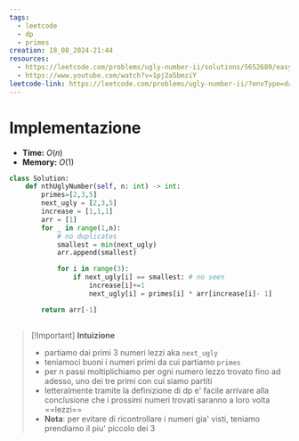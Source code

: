 ```yaml
---
tags:
  - leetcode
  - dp
  - primes
creation: 18_08_2024-21:44
resources:
  - https://leetcode.com/problems/ugly-number-ii/solutions/5652689/easy-heap-dp-solution-beats-100/?envType=daily-question&envId=2024-08-18
  - https://www.youtube.com/watch?v=1pj2a5bmziY
leetcode-link: https://leetcode.com/problems/ugly-number-ii/?envType=daily-question&envId=2024-08-18
---
```

# Implementazione

- **Time:** $O(n)$
- **Memory:** $O(1)$

```python
class Solution:
    def nthUglyNumber(self, n: int) -> int:
        primes=[2,3,5]
        next_ugly = [2,3,5]
        increase = [1,1,1]
        arr = [1]
        for _ in range(1,n):
            # no duplicates
            smallest = min(next_ugly)
            arr.append(smallest)

            for i in range(3):
                if next_ugly[i] == smallest: # no seen
                    increase[i]+=1
                    next_ugly[i] = primes[i] * arr[increase[i]- 1]

        return arr[-1]
    
```

>[!Important] **Intuizione**
> - partiamo dai primi 3 numeri lezzi aka `next_ugly`
> - teniamoci buoni i numeri primi da cui partiamo `primes`
> - per n passi moltiplichiamo per ogni numero lezzo trovato fino ad adesso, uno dei tre primi con cui siamo partiti
> - letteralmente tramite la definizione di dp e' facile arrivare alla conclusione che i prossimi numeri trovati saranno a loro volta ==lezzi== 
> - **Nota**: per evitare di ricontrollare i numeri gia' visti, teniamo prendiamo il piu' piccolo dei 3